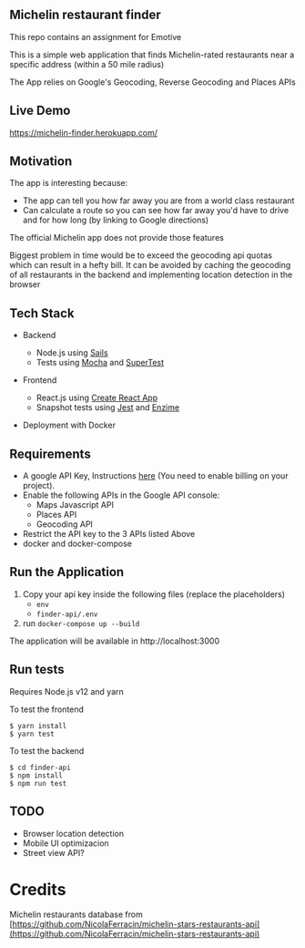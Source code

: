 ## Michelin restaurant finder

This repo contains an assignment for Emotive

This is a simple web application that finds Michelin-rated restaurants near a specific address (within a 50 mile radius)

The App relies on Google's Geocoding, Reverse Geocoding and Places APIs

## Live Demo
https://michelin-finder.herokuapp.com/

## Motivation
The app is interesting because:

- The app can tell you how far away you are from a world class restaurant
- Can calculate a route so you can see how far away you'd have to drive and for 
how long (by linking to Google directions)

The official Michelin app does not provide those features

Biggest problem in time would be to exceed the geocoding api quotas which can result in a hefty bill.
It can be avoided by caching the geocoding of all restaurants in the backend and implementing location detection in the browser

## Tech Stack

- Backend

  - Node.js using [Sails](https://sailsjs.com/)
  - Tests using [Mocha](https://mochajs.org/) and [SuperTest](https://github.com/visionmedia/supertest)

- Frontend

  - React.js using [Create React App](https://github.com/facebook/create-react-app)
  - Snapshot tests using [Jest](https://jestjs.io/) and [Enzime](https://enzymejs.github.io/enzyme/)

- Deployment with Docker

## Requirements

- A google API Key, Instructions [here](https://support.google.com/googleapi/answer/6158862?hl=en) (You need to enable billing on your project).
- Enable the following APIs in the Google API console:
  - Maps Javascript API
  - Places API
  - Geocoding API
- Restrict the API key to the 3 APIs listed Above
- docker and docker-compose

## Run the Application

1. Copy your api key inside the following files (replace the placeholders)
   - `env`
   - `finder-api/.env`
2. run `docker-compose up --build`

The application will be available in http://localhost:3000

## Run tests

Requires Node.js v12 and yarn

To test the frontend

```
$ yarn install
$ yarn test
```

To test the backend

```
$ cd finder-api
$ npm install
$ npm run test
```

## TODO

- Browser location detection
- Mobile UI optimizacion
- Street view API?

# Credits

Michelin restaurants database from [https://github.com/NicolaFerracin/michelin-stars-restaurants-api](https://github.com/NicolaFerracin/michelin-stars-restaurants-api)
